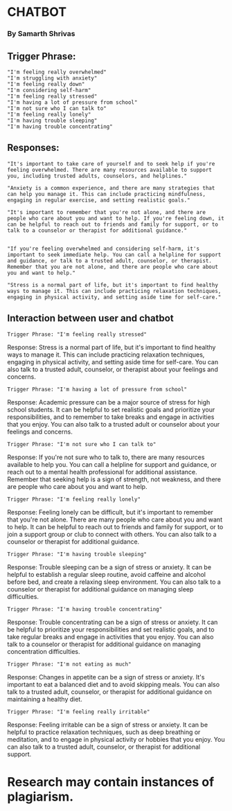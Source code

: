 # CHATBOT
### By Samarth Shrivas
## Trigger Phrase:
    "I'm feeling really overwhelmed"
    "I'm struggling with anxiety"
    "I'm feeling really down"
    "I'm considering self-harm"
    "I'm feeling really stressed"
    "I'm having a lot of pressure from school"
    "I'm not sure who I can talk to"
    "I'm feeling really lonely"
    "I'm having trouble sleeping"
    "I'm having trouble concentrating"
    
## Responses:


	"It's important to take care of yourself and to seek help if you're feeling overwhelmed. There are many resources available to support you, including trusted adults, counselors, and helplines."

	"Anxiety is a common experience, and there are many strategies that can help you manage it. This can include practicing mindfulness, engaging in regular exercise, and setting realistic goals."

	"It's important to remember that you're not alone, and there are people who care about you and want to help. If you're feeling down, it can be helpful to reach out to friends and family for support, or to talk to a counselor or therapist for additional guidance."


	"If you're feeling overwhelmed and considering self-harm, it's important to seek immediate help. You can call a helpline for support and guidance, or talk to a trusted adult, counselor, or therapist. Remember that you are not alone, and there are people who care about you and want to help."

	"Stress is a normal part of life, but it's important to find healthy ways to manage it. This can include practicing relaxation techniques, engaging in physical activity, and setting aside time for self-care."


## Interaction between user and chatbot
    Trigger Phrase: "I'm feeling really stressed"

Response: Stress is a normal part of life, but it's important to find healthy ways to manage it. This can include practicing relaxation techniques, engaging in physical activity, and setting aside time for self-care. You can also talk to a trusted adult, counselor, or therapist about your feelings and concerns.

    Trigger Phrase: "I'm having a lot of pressure from school"

Response: Academic pressure can be a major source of stress for high school students. It can be helpful to set realistic goals and prioritize your responsibilities, and to remember to take breaks and engage in activities that you enjoy. You can also talk to a trusted adult or counselor about your feelings and concerns.

    Trigger Phrase: "I'm not sure who I can talk to"

Response: If you're not sure who to talk to, there are many resources available to help you. You can call a helpline for support and guidance, or reach out to a mental health professional for additional assistance. Remember that seeking help is a sign of strength, not weakness, and there are people who care about you and want to help.

    Trigger Phrase: "I'm feeling really lonely"

Response: Feeling lonely can be difficult, but it's important to remember that you're not alone. There are many people who care about you and want to help. It can be helpful to reach out to friends and family for support, or to join a support group or club to connect with others. You can also talk to a counselor or therapist for additional guidance.

    Trigger Phrase: "I'm having trouble sleeping"

Response: Trouble sleeping can be a sign of stress or anxiety. It can be helpful to establish a regular sleep routine, avoid caffeine and alcohol before bed, and create a relaxing sleep environment. You can also talk to a counselor or therapist for additional guidance on managing sleep difficulties.

    Trigger Phrase: "I'm having trouble concentrating"

Response: Trouble concentrating can be a sign of stress or anxiety. It can be helpful to prioritize your responsibilities and set realistic goals, and to take regular breaks and engage in activities that you enjoy. You can also talk to a counselor or therapist for additional guidance on managing concentration difficulties.

    Trigger Phrase: "I'm not eating as much"

Response: Changes in appetite can be a sign of stress or anxiety. It's important to eat a balanced diet and to avoid skipping meals. You can also talk to a trusted adult, counselor, or therapist for additional guidance on maintaining a healthy diet.

    Trigger Phrase: "I'm feeling really irritable"

Response: Feeling irritable can be a sign of stress or anxiety. It can be helpful to practice relaxation techniques, such as deep breathing or meditation, and to engage in physical activity or hobbies that you enjoy. You can also talk to a trusted adult, counselor, or therapist for additional support.


# Research may contain instances of plagiarism. 
